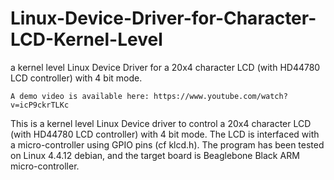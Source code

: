Linux-Device-Driver-for-Character-LCD-Kernel-Level
==================================================

a kernel level Linux Device Driver for a 20x4 character LCD (with HD44780 LCD controller) with 4 bit mode.

	A demo video is available here: https://www.youtube.com/watch?v=icP9ckrTLKc

This is a kernel level Linux Device driver to control a 20x4 character LCD (with HD44780 LCD controller) with 4 bit mode.
The LCD is interfaced with a micro-controller using GPIO pins (cf klcd.h).
The program has been tested on Linux 4.4.12 debian, and the target board is Beaglebone Black ARM micro-controller.

